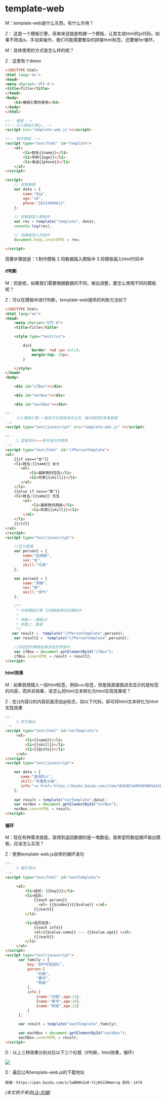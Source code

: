 # template-web     

M：template-web是什么东西，有什么作用？

Z： 这是一个模板引擎，简单来说就是构建一个模板，让其生成html的js代码。如果不用该js，手动来操作，我们可能需要繁杂的拼接html标签，还要做for循环。

M：具体使用的方式是怎么样的呢？

Z：这里有个demo

```html
<!DOCTYPE html>
<html lang='en'>
<head>
<meta charset='UTF-8'>
<title>Title</title>
</head>
<body>
    <h3>模板引擎的使用</h3>
</body>
</html>

<!-- 模板 -->
<!-- 引入模板引擎js -->
<script src='template-web.js'></script>

<!-- 制作模板 -->
<script type="text/html" id="template">
    <ul>
        <li>姓名{{name}}</li>
        <li>年龄{{age}}</li>
        <li>电话{{phone}}</li>
    </ul>
</script>

<script>
    // 获取数据
    var data = {
        name:"Ray",
        age:"18",
        phone:"18233989613"
    };
    
    // 将数据放入模板中
    var res = template("template", data);
    console.log(res);

    // 将模板放入页面中
    document.body.innerHTML = res;

</script>
```

简要步骤就是：1.制作模板 2.将数据插入模板中 3.将模板插入html代码中   

#### if判断

M：但是呢，如果我们需要根据数据的不同，做出调整，要怎么使用不同的模板呢？

Z：可以在模板中进行判断，template-web提供的判断方法如下

```html
<!DOCTYPE html>
<html lang="en">
<head>
    <meta charset="UTF-8">
    <title>Title</title>

    <style type="text/css">

        div{
            border: red 1px solid;
            margin-top: 10px;
        }

    </style>
</head>
<body>

    <div id="ifBox"></div>

    <div id="norBox"></div>

    <div id="eachBox"></div>

<!--
     引入模板引擎:一般用于在网络请求之后，展示相同的多条数据
-->
<script type="text/javascript" src="template-web.js" ></script>

<!--
     1.逻辑语句---条件语句的使用
-->
<script type="text/html" id="ifPersonTemplate">
<ul>
    {{if sex=="女"}}
    <li>姓名:{{name}} 女士
       <ol>
           <li>最新款的包包</li>
           <li>你真{{skill}}</li>
       </ol>
    </li>
    {{else if sex=="男"}}
    <li>姓名:{{name}} 先生
        <ol>
            <li>最新款的西装</li>
            <li>你真{{skill}}</li>
        </ol>
    </li>
    {{/if}}
</ul>
</script>
<script type="text/javascript">

    //定义数据
    var person1 = {
        name:"赵丽颖",
        sex:"女",
        skill:"可爱"
    };

    var person2 = {
        name:"胡歌",
        sex:"男",
        skill:"帅气"
    };

    /**
     * 利用模板引擎 引用数据填充到模板中
     *
     * 参数一：模板id
     * 参数二：数据
     */
   var result =  template("ifPersonTemplate",person1);
    var result2 =  template("ifPersonTemplate",person2);

    //将返回的模板结果添加到界面中
    var ifBox = document.getElementById("ifBox");
    ifBox.innerHTML = result + result2;
</script>
```

#### html效果 

M：如果我想插入一段html标签，例如``<a>``标签，但是我直接插进去显示的是标签的内容，而并非效果，该怎么将html文本转化为html实现效果呢？

Z：在{{内容}}的内容前面添加@标志，如以下代码，即可将html文本转化为html实现效果

```html
<!--
     2.原文输出
-->
<script type="text/html" id="norTemplate">
     <ul>
         <li>{{name}}</li>
         <li>{{skill}}</li>
         <li>{{@info}}</li>
     </ul>
</script>
<script type="text/javascript">

    var data = {
       name:"漩涡鸣人",
       skill:"多重影分身",
       info:"<a href='https://baike.baidu.com/item/%E6%BC%A9%E6%B6%A1%E9%B8%A3%E4%BA%BA/322717?fr=aladdin'>个人信息</a>"
    };
    
    var result = template("norTemplate",data);
    var norBox = document.getElementById("norBox");
    norBox.innerHTML = result;
</script>
```

#### 循环   

M：现在有种需求就是，我得到返回数据的是一堆数组，我希望将数组循环输出模板，应该怎么实现？

Z：使用template-web.js自带的循环语句

```html
<!--
     3.循环语句
-->
<script type="text/html" id="eachTemplate">

     <ul>
         <li>组织: {{key}}}</li>
         <li>组员:
             {{each person}}
               <ol> {{$index}}{{$value}} </ol>
             {{/each}}
         </li>

         <li>组员信息:
             {{each info}}
             <ol>{{$value.name}} --- {{$value.age}} </ol>
             {{/each}}
         </li>
     </ul>
</script>
<script type="text/javascript">
      var family = {
          key:"APP开饭团队",
          person:[
              "刘强",
              "黄冲",
              "熊斌"
          ],
          info:[
              {name:"刘强",age:23},
              {name:"黄冲",age:26},
              {name:"熊斌",age:22}
          ]
      };

      var result = template("eachTemplate",family);

      var eachBox = document.getElementById("eachBox");
      eachBox.innerHTML = result;
</script>
```

D：以上三种效果分别对应以下三个红框（if判断，html效果，循环）

![](../image/t01.png)  

D：最后公布template-web.js的下载地址

```
链接：https://pan.baidu.com/s/1wBN9kZu0-Y1jKGJZHmmrvg 密码：i47d
```

_(本文例子来自[LQ-刘强](https://blog.csdn.net/qq_33429583))_  

